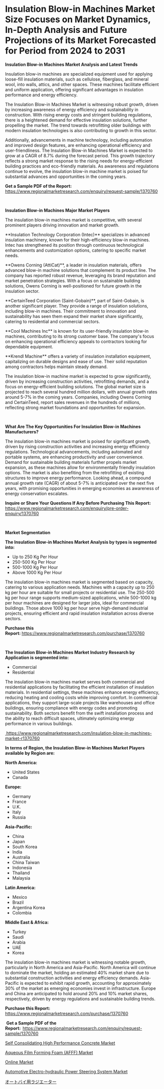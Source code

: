 <p><h1>Insulation Blow-in Machines Market Size Focuses on Market Dynamics, In-Depth Analysis and Future Projections of its Market Forecasted for Period from 2024 to 2031</h1></p><p><strong>Insulation Blow-in Machines Market Analysis and Latest Trends</strong></p>
<p><p>Insulation blow-in machines are specialized equipment used for applying loose-fill insulation materials, such as cellulose, fiberglass, and mineral wool, into walls, attics, and other spaces. These machines facilitate efficient and uniform application, offering significant advantages in insulation performance and energy efficiency. </p><p>The Insulation Blow-in Machines Market is witnessing robust growth, driven by increasing awareness of energy efficiency and sustainability in construction. With rising energy costs and stringent building regulations, there is a heightened demand for effective insulation solutions, further propelling the market. The trend towards retrofitting older buildings with modern insulation technologies is also contributing to growth in this sector.</p><p>Additionally, advancements in machine technology, including automation and improved design features, are enhancing operational efficiency and user-friendliness. The Insulation Blow-in Machines Market is expected to grow at a CAGR of 8.7% during the forecast period. This growth trajectory reflects a strong market response to the rising needs for energy-efficient building practices and eco-friendly materials. As awareness and regulations continue to evolve, the insulation blow-in machine market is poised for substantial advances and opportunities in the coming years.</p></p>
<p><strong>Get a Sample PDF of the Report:&nbsp;</strong> <a href="https://www.regionalmarketresearch.com/enquiry/request-sample/1370760">https://www.regionalmarketresearch.com/enquiry/request-sample/1370760</a></p>
<p>&nbsp;</p>
<p><strong>Insulation Blow-in Machines Major Market Players</strong></p>
<p><p>The insulation blow-in machines market is competitive, with several prominent players driving innovation and market growth. </p><p>**Insulation Technology Corporation (Intec)** specializes in advanced insulation machinery, known for their high-efficiency blow-in machines. Intec has strengthened its position through continuous technological enhancements and customization options, catering to specific market needs.</p><p>**Owens Corning (AttiCat)**, a leader in insulation materials, offers advanced blow-in machine solutions that complement its product line. The company has reported robust revenue, leveraging its brand reputation and market penetration strategies. With a focus on sustainable building solutions, Owens Corning is well-positioned for future growth in the insulation sector.</p><p>**CertainTeed Corporation (Saint-Gobain)**, part of Saint-Gobain, is another significant player. They provide a range of insulation solutions, including blow-in machines. Their commitment to innovation and sustainability has seen them expand their market share significantly, catering to residential and commercial sectors.</p><p>**Cool Machines Inc** is known for its user-friendly insulation blow-in machines, contributing to its strong customer base. The company's focus on enhancing operational efficiency appeals to contractors looking for dependable equipment.</p><p>**Krendl Machine** offers a variety of insulation installation equipment, capitalizing on durable designs and ease of use. Their solid reputation among contractors helps maintain steady demand.</p><p>The insulation blow-in machine market is expected to grow significantly, driven by increasing construction activities, retrofitting demands, and a focus on energy-efficient building solutions. The global market size is projected to reach several hundred million dollars, with annual growth rates around 5-7% in the coming years. Companies, including Owens Corning and CertainTeed, report sales revenues in the hundreds of millions, reflecting strong market foundations and opportunities for expansion.</p></p>
<p>&nbsp;</p>
<p><strong>What Are The Key Opportunities For Insulation Blow-in Machines Manufacturers?</strong></p>
<p><p>The insulation blow-in machines market is poised for significant growth, driven by rising construction activities and increasing energy efficiency regulations. Technological advancements, including automated and portable systems, are enhancing productivity and user convenience. Demand for sustainable building materials further propels market expansion, as these machines allow for environmentally friendly insulation options. The market is also benefiting from the retrofitting of existing structures to improve energy performance. Looking ahead, a compound annual growth rate (CAGR) of about 5-7% is anticipated over the next five years, with promising opportunities in emerging economies as awareness of energy conservation escalates.</p></p>
<p><strong>Inquire or Share Your Questions If Any Before Purchasing This Report:</strong> <a href="https://www.regionalmarketresearch.com/enquiry/pre-order-enquiry/1370760">https://www.regionalmarketresearch.com/enquiry/pre-order-enquiry/1370760</a></p>
<p>&nbsp;</p>
<p><strong>Market Segmentation</strong></p>
<p><strong>The Insulation Blow-in Machines Market Analysis by types is segmented into:</strong></p>
<p><ul><li>Up to 250 Kg Per Hour</li><li>250-500 Kg Per Hour</li><li>500-1000 Kg Per Hour</li><li>Above 1000 Kg Per Hour</li></ul></p>
<p><p>The insulation blow-in machines market is segmented based on capacity, catering to various application needs. Machines with a capacity up to 250 kg per hour are suitable for small projects or residential use. The 250-500 kg per hour range supports medium-sized applications, while 500-1000 kg per hour machines are designed for larger jobs, ideal for commercial buildings. Those above 1000 kg per hour serve high-demand industrial projects, ensuring efficient and rapid insulation installation across diverse sectors.</p></p>
<p><strong>Purchase this Report:&nbsp;</strong><a href="https://www.regionalmarketresearch.com/purchase/1370760">https://www.regionalmarketresearch.com/purchase/1370760</a></p>
<p>&nbsp;</p>
<p><strong>The Insulation Blow-in Machines Market Industry Research by Application is segmented into:</strong></p>
<p><ul><li>Commercial</li><li>Residential</li></ul></p>
<p><p>The insulation blow-in machines market serves both commercial and residential applications by facilitating the efficient installation of insulation materials. In residential settings, these machines enhance energy efficiency, reducing heating and cooling costs while improving comfort. In commercial applications, they support large-scale projects like warehouses and office buildings, ensuring compliance with energy codes and promoting sustainability. Both sectors benefit from the swift installation process and the ability to reach difficult spaces, ultimately optimizing energy performance in various buildings.</p></p>
<p><a href="https://www.regionalmarketresearch.com/insulation-blow-in-machines-market-r1370760">&nbsp;https://www.regionalmarketresearch.com/insulation-blow-in-machines-market-r1370760</a></p>
<p><strong>In terms of Region, the Insulation Blow-in Machines Market Players available by Region are:</strong></p>
<p>
    <p> <strong> North America: </strong>
        <ul>
            <li>United States</li>
            <li>Canada</li>
        </ul>
        </p> 
    <p> <strong> Europe: </strong>
        <ul>
            <li>Germany</li>
            <li>France</li>
            <li>U.K.</li>
            <li>Italy</li>
            <li>Russia</li>
        </ul>
        </p> 
    <p> <strong> Asia-Pacific: </strong>
        <ul>
            <li>China</li>
            <li>Japan</li>
            <li>South Korea</li>
            <li>India</li>
            <li>Australia</li>
            <li>China Taiwan</li>
            <li>Indonesia</li>
            <li>Thailand</li>
            <li>Malaysia</li>
        </ul>
        </p> 
    <p> <strong> Latin America: </strong>
        <ul>
            <li>Mexico</li>
            <li>Brazil</li>
            <li>Argentina Korea</li>
            <li>Colombia</li>
        </ul>
        </p> 
    <p> <strong> Middle East & Africa: </strong>
        <ul>
            <li>Turkey</li>
            <li>Saudi</li>
            <li>Arabia</li>
            <li>UAE</li>
            <li>Korea</li>
        </ul>
    </p>
    </p>
<p><p>The insulation blow-in machines market is witnessing notable growth, particularly in North America and Asia-Pacific. North America will continue to dominate the market, holding an estimated 40% market share due to substantial construction activities and energy efficiency demands. Asia-Pacific is expected to exhibit rapid growth, accounting for approximately 30% of the market as emerging economies invest in infrastructure. Europe and China are anticipated to hold around 20% and 10% market shares, respectively, driven by energy regulations and sustainable building trends.</p></p>
<p><strong>Purchase this Report: </strong><a href="https://www.regionalmarketresearch.com/purchase/1370760">https://www.regionalmarketresearch.com/purchase/1370760</a></p>
<p>&nbsp;<strong>Get a Sample PDF of the Report:&nbsp;&nbsp;</strong><a href="https://www.regionalmarketresearch.com/enquiry/request-sample/1370760">https://www.regionalmarketresearch.com/enquiry/request-sample/1370760</a></p>
<p><strong></strong></p>
<p><p><a href="https://issuu.com/reportprime-2/docs/self-consolidating-high-performance_729eec8f8b7052">Self Consolidating High Performance Concrete Market</a></p><p><a href="https://issuu.com/reportprime-2/docs/aqueous-film-forming-foam-afff-mark_b2f66d1772810e">Aqueous Film Forming Foam (AFFF) Market</a></p><p><a href="https://www.linkedin.com/pulse/global-online-industry-analysis-report-market-size-share-trends-jcvzf">Online Market</a></p><p><a href="https://medium.com/@arthuralety6767836754/what-are-the-emerging-market-trends-of-automotive-electro-hydraulic-power-steering-system-market-c0fc0c75c7b1">Automotive Electro-hydraulic Power Steering System Market</a></p><p><a href="https://medium.com/@berryguann/%E3%83%90%E3%82%A4%E3%82%AF%E3%83%A9%E3%82%B8%E3%82%A8%E3%83%BC%E3%82%BF%E3%83%BC%E5%B8%82%E5%A0%B4%E3%81%AE%E6%88%90%E9%95%B7%E8%A6%81%E5%9B%A0%E3%81%AF%E4%BD%95%E3%81%A7%E3%81%99%E3%81%8B-%E5%B8%82%E5%A0%B4%E8%A3%BD%E5%93%81-%E3%82%A2%E3%83%97%E3%83%AA%E3%82%B1%E3%83%BC%E3%82%B7%E3%83%A7%E3%83%B3-%E5%9C%B0%E5%9F%9F%E3%81%AB%E9%96%A2%E3%81%99%E3%82%8B%E5%8C%85%E6%8B%AC%E7%9A%84%E7%A0%94%E7%A9%B6-2024-2031-310313d02a3b?postPublishedType=repub">オートバイ用ラジエーター</a></p></p>